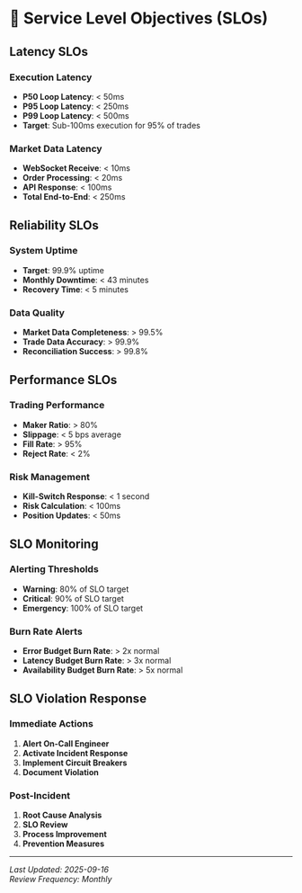 # 🎯 **Service Level Objectives (SLOs)**

## **Latency SLOs**

### **Execution Latency**
- **P50 Loop Latency**: < 50ms
- **P95 Loop Latency**: < 250ms  
- **P99 Loop Latency**: < 500ms
- **Target**: Sub-100ms execution for 95% of trades

### **Market Data Latency**
- **WebSocket Receive**: < 10ms
- **Order Processing**: < 20ms
- **API Response**: < 100ms
- **Total End-to-End**: < 250ms

## **Reliability SLOs**

### **System Uptime**
- **Target**: 99.9% uptime
- **Monthly Downtime**: < 43 minutes
- **Recovery Time**: < 5 minutes

### **Data Quality**
- **Market Data Completeness**: > 99.5%
- **Trade Data Accuracy**: > 99.9%
- **Reconciliation Success**: > 99.8%

## **Performance SLOs**

### **Trading Performance**
- **Maker Ratio**: > 80%
- **Slippage**: < 5 bps average
- **Fill Rate**: > 95%
- **Reject Rate**: < 2%

### **Risk Management**
- **Kill-Switch Response**: < 1 second
- **Risk Calculation**: < 100ms
- **Position Updates**: < 50ms

## **SLO Monitoring**

### **Alerting Thresholds**
- **Warning**: 80% of SLO target
- **Critical**: 90% of SLO target
- **Emergency**: 100% of SLO target

### **Burn Rate Alerts**
- **Error Budget Burn Rate**: > 2x normal
- **Latency Budget Burn Rate**: > 3x normal
- **Availability Budget Burn Rate**: > 5x normal

## **SLO Violation Response**

### **Immediate Actions**
1. **Alert On-Call Engineer**
2. **Activate Incident Response**
3. **Implement Circuit Breakers**
4. **Document Violation**

### **Post-Incident**
1. **Root Cause Analysis**
2. **SLO Review**
3. **Process Improvement**
4. **Prevention Measures**

---

*Last Updated: 2025-09-16*  
*Review Frequency: Monthly*
